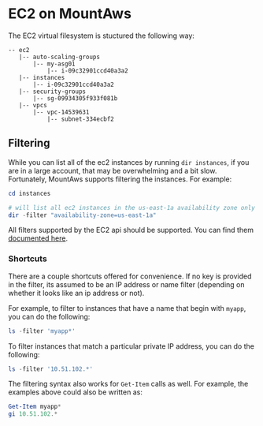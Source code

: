 # EC2 on MountAws

The EC2 virtual filesystem is stuctured the following way:

```
-- ec2
   |-- auto-scaling-groups
       |-- my-asg01
           |-- i-09c32901ccd40a3a2
   |-- instances
       |-- i-09c32901ccd40a3a2
   |-- security-groups
       |-- sg-09934305f933f081b
   |-- vpcs
       |-- vpc-14539631
           |-- subnet-334ecbf2
```

## Filtering

While you can list all of the ec2 instances by running `dir instances`, if you are in a large account, that may be overwhelming and a bit slow.
Fortunately, MountAws supports filtering the instances. For example:

```powershell
cd instances

# will list all ec2 instances in the us-east-1a availability zone only
dir -filter "availability-zone=us-east-1a"
```

All filters supported by the EC2 api should be supported. You can find them [documented here](https://docs.aws.amazon.com/cli/latest/reference/ec2/describe-instances.html#options).

### Shortcuts

There are a couple shortcuts offered for convenience. If no key is provided in the filter, its assumed to be an IP address or name filter (depending on whether it looks like an ip address or not).

For example, to filter to instances that have a name that begin with `myapp`, you can do the following:

```powershell
ls -filter 'myapp*'
```

To filter instances that match a particular private IP address, you can do the following:

```powershell
ls -filter '10.51.102.*'
```

The filtering syntax also works for `Get-Item` calls as well. For example, the examples above could also be written as:

```powershell
Get-Item myapp*
gi 10.51.102.*
```


